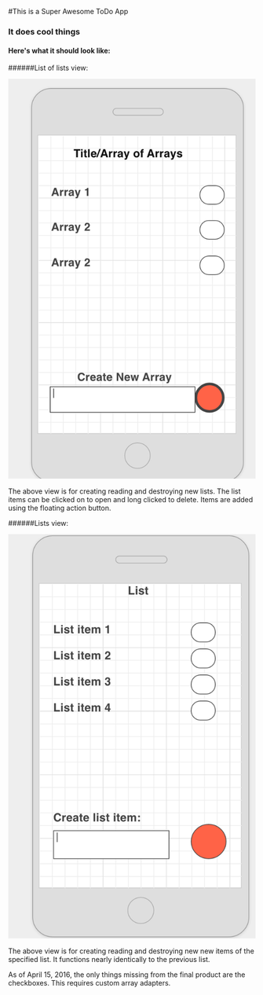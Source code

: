#This is a Super Awesome ToDo App

### It does cool things 

#### Here's what it should look like:

######List of lists view:

![alt text](image1.png "Image 1")

The above view is for creating reading and destroying new lists. The list items can be clicked on to open and long clicked to delete. Items are added using the floating action button.

######Lists view: 

![alt text](image2.png "Image 2")

The above view is for creating reading and destroying new new items of the specified list. It functions nearly identically to the previous list.


As of April 15, 2016, the only things missing from the final product are the checkboxes. This requires custom array adapters. 




